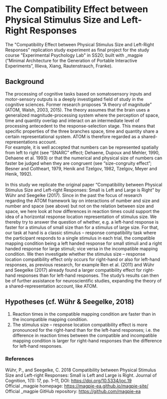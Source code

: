 # The Compatibility Effect between Physical Stimulus Size and Left-Right Responses
The "Compatibility Effect between Physical Stimulus Size and Left-Right Responses" replication study experiment as final project for the study course "Experimental Psychology Lab" in SS20; built with \_magpie (“Minimal Architecture for the Generation of Portable Interactive Experiments”, Illieva, Xiang, Rautenstrauch, Franke).

## Background
The processing of cognitive tasks based on somatosensory inputs and motor-sensory outputs is a deeply investigated field of study in the cognitive sciences. Former research proposes “A theory of magnitude” (ATOM, Walsh, 2003, 2015). The theory assumes that the brain uses a generalized magnitude-processing system where the perception of space, time and quantity overlap and interact on an intermediate level of processing antecedent to the response-selection stage. This means that specific properties of the three branches space, time and quantity share a certain representational system. ATOM is therefore regarded as a shared-representations account.
<br />
For example, it is well accepted that numbers can be represented spatially from left to right (see “SNARC” effect; Dehaene, Dupoux and Mehler, 1990, Dehaene et al. 1993) or that the numerical and physical size of numbers can faster be judged when they are congruent (see “size-congruity effect”; Besner and Coltheart, 1979, Henik and Tzelgov, 1982, Tzelgov, Meyer and Henik, 1992).
<br />
<br />
In this study we replicate the original paper “Compatibility between Physical Stimulus Size and Left-right Responses: Small is Left and Large is Right” by Wühr and Seegelke (2017). Since in the past the focus of research regarding the ATOM framework lay on interactions of number and size and number and space (see above) but not on the relation between size and space, we here look at how differences in reaction times could support the idea of a horizontal response location representation of stimulus size. We thereby try to answer the question of whether, e.g. a left-hand response is faster for a stimulus of small size than for a stimulus of large size. For that, our task at hand is a classic stimulus – response compatibility task where the participant responds to a single stimulus in each trial, the compatible mapping condition being a left handed response for small stimuli and a right handed response for large stimuli; vice versa in the incompatible mapping condition. We then investigate whether the stimulus size – response location compatibility effect only occurs for right-hand or also for left-hand responses, as previous research, for example Ren et al. (2011) and Wühr and Seegelke (2017) already found a larger compatibility effect for right-hand responses than for left-hand responses. The study’s results can then be of further assistance for neuroscientific studies, expanding the theory of a shared-representation account, like ATOM.

## Hypotheses (cf. Wühr & Seegelke, 2018)
1. Reaction times in the compatible mapping condition are faster than in the incompatible mapping condition.
2. The stimulus size – response location compatibility effect is more pronounced for the right-hand than for the left-hand responses; i.e. the difference in reaction times between the compatible and incompatible mapping condition is larger for right-hand responses than the difference for left-hand responses.

### References
Wühr, P., and Seegelke, C. 2018 Compatibility between Physical Stimulus Size and Left-right Responses: Small is Left and Large is Right. Journal of Cognition, 1(1): 17, pp. 1–11, DOI: https://doi.org/10.5334/joc.19
<br />
Official \_magpie homepage: https://magpie-ea.github.io/magpie-site/
<br />
Official \_magpie GitHub repository: https://github.com/magpie-ea
